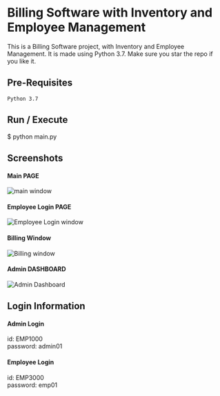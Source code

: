 # Billing Software with Inventory and Employee Management

This is a Billing Software project, with Inventory and Employee Management. It is made using Python 3.7. Make sure you star the repo if you like it.

## Pre-Requisites
`Python 3.7`

## Run / Execute
$ python main.py 

## Screenshots
#### Main PAGE
![main window](https://github.com/PritKalariya/Billing-Software/blob/main/images/main.png)

#### Employee Login PAGE
![Employee Login window](https://github.com/PritKalariya/Billing-Software/blob/main/images/employee_login.png)

#### Billing Window
![Billing window](https://github.com/PritKalariya/Billing-Software/blob/main/images/bill_window.png)

#### Admin DASHBOARD
![Admin Dashboard](https://github.com/PritKalariya/Billing-Software/blob/main/images/admin.png)

## Login Information
#### Admin Login
id: EMP1000<br>
password: admin01

#### Employee Login
id: EMP3000<br>
password: emp01
